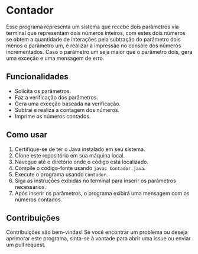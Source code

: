 # Contador

Esse programa representa um sistema que recebe dois parâmetros via terminal que representam dois números inteiros, com estes dois números se obtem a quantidade de interações pela subtração do parâmetro dois menos o parâmetro um, e realizar a impressão no console dos números incrementados. Caso o parâmetro um seja maior que o parâmetro dois, gera uma exceção e uma mensagem de erro.

## Funcionalidades

- Solicita os parâmetros.
- Faz a verificação dos parâmetros.
- Gera uma exceção baseada na verificação.
- Subtrai e realiza a contagem dos números.
- Imprime os números contados.

## Como usar

1. Certifique-se de ter o Java instalado em seu sistema.
2. Clone este repositório em sua máquina local.
3. Navegue até o diretório onde o código está localizado.
4. Compile o código-fonte usando `javac Contador.java`.
5. Execute o programa usando `Contador`.
6. Siga as instruções exibidas no terminal para inserir os parâmetros necessários.
7. Após inserir os parâmetros, o programa exibirá uma mensagem com os números contados.

## Contribuições

Contribuições são bem-vindas! Se você encontrar um problema ou deseja aprimorar este programa, sinta-se à vontade para abrir uma issue ou enviar um pull request.
